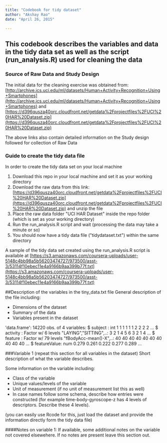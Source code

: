 ```yaml
---
title: "Codebook for tidy dataset"
author: "Akshay Rao"
date: "April 26, 2015"

---
```


## This codebook describes the variables and data in the tidy data set as well as the script (run_analysis.R) used for cleaning the data

### Source of Raw Data and Study Design
The initial data for the cleaning exercise was obtained from:
[http://archive.ics.uci.edu/ml/datasets/Human+Activity+Recognition+Using+Smartphones](http://archive.ics.uci.edu/ml/datasets/Human+Activity+Recognition+Using+Smartphones)
and 
[https://d396qusza40orc.cloudfront.net/getdata%2Fprojectfiles%2FUCI%20HAR%20Dataset.zip](https://d396qusza40orc.cloudfront.net/getdata%2Fprojectfiles%2FUCI%20HAR%20Dataset.zip)

The above links also contain detailed information on the Study design followed for collection of Raw Data

 
### Guide to create the tidy data file

In order to create the tidy data set on your local machine
1. Download this repo in your local machine and set it as your working directory
2. Download the raw data from this link:[https://d396qusza40orc.cloudfront.net/getdata%2Fprojectfiles%2FUCI%20HAR%20Dataset.zip](https://d396qusza40orc.cloudfront.net/getdata%2Fprojectfiles%2FUCI%20HAR%20Dataset.zip) and unzip the file
3. Place the raw data folder "UCI HAR Dataset" inside the repo folder (which is set as your working directory)
4. Run the run_analysis.R script and wait (processing the data may take a minute or so)
5. You should now have a tidy data file ("tidydataset.txt") within the same directory

A sample of the tidy data set created using the run_analysis.R script is available at [https://s3.amazonaws.com/coursera-uploads/user-5148c4bb98a5b56203474727/973500/asst-3/53114f10ebec11e4a9166b9aa399b77f.txt](https://s3.amazonaws.com/coursera-uploads/user-5148c4bb98a5b56203474727/973500/asst-3/53114f10ebec11e4a9166b9aa399b77f.txt)

 
##Description of the variables in the tiny_data.txt file
General description of the file including:
 - Dimensions of the dataset
 - Summary of the data
 - Variables present in the dataset
 
'data.frame':	14220 obs. of  4 variables:
 $ subject     : int  1 1 1 1 1 1 2 2 2 2 ...
 $ activity    : Factor w/ 6 levels "LAYING","SITTING",..: 3 2 1 4 5 6 3 2 1 4 ...
 $ feature     : Factor w/ 79 levels "fBodyAcc-mean()-X",..: 40 40 40 40 40 40 40 40 40 40 ...
 $ featureValue: num  0.279 0.261 0.222 0.277 0.289 ...

###Variable 1 (repeat this section for all variables in the dataset)
Short description of what the variable describes.
 
Some information on the variable including:
 - Class of the variable
 - Unique values/levels of the variable
 - Unit of measurement (if no unit of measurement list this as well)
 - In case names follow some schema, describe how entries were constructed (for example time-body-gyroscope-z has 4 levels of descriptors. Describe these 4 levels). 
 
(you can easily use Rcode for this, just load the dataset and provide the information directly form the tidy data file)
 
####Notes on variable 1:
If available, some additional notes on the variable not covered elsewehere. If no notes are present leave this section out.
